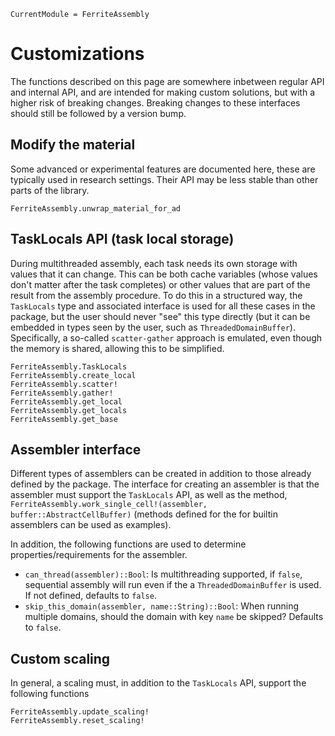 ```@meta
CurrentModule = FerriteAssembly
```
# Customizations
The functions described on this page are somewhere inbetween regular API and internal API,
and are intended for making custom solutions, but with a higher risk of breaking changes.
Breaking changes to these interfaces should still be followed by a version bump.

## Modify the material
Some advanced or experimental features are documented here,
these are typically used in research settings.
Their API may be less stable than other parts of the library.

```@docs
FerriteAssembly.unwrap_material_for_ad
```

## TaskLocals API (task local storage)
During multithreaded assembly, each task needs its own storage with values that it can change.
This can be both cache variables (whose values don't matter after the task completes) or 
other values that are part of the result from the assembly procedure. To do this in a structured
way, the `TaskLocals` type and associated interface is used for all these cases in the package,
but the user should never "see" this type directly (but it can be embedded in types seen by the user,
such as `ThreadedDomainBuffer`). Specifically, a so-called `scatter-gather` approach is emulated, 
even though the memory is shared, allowing this to be simplified. 
```@docs
FerriteAssembly.TaskLocals
FerriteAssembly.create_local
FerriteAssembly.scatter!
FerriteAssembly.gather!
FerriteAssembly.get_local
FerriteAssembly.get_locals
FerriteAssembly.get_base
```

## Assembler interface
Different types of assemblers can be created in addition to those already defined by the package.
The interface for creating an assembler is that the assembler must support the `TaskLocals` API, as well as the method, 
`FerriteAssembly.work_single_cell!(assembler, buffer::AbstractCellBuffer)`
(methods defined for the for builtin assemblers can be used as examples).

In addition, the following functions are used to determine properties/requirements for the assembler. 
- `can_thread(assembler)::Bool`: Is multithreading supported, if `false`, sequential assembly will run even if the a `ThreadedDomainBuffer` is used. If not defined, defaults to `false`. 
- `skip_this_domain(assembler, name::String)::Bool`: When running multiple domains, should the domain with key `name` be skipped? Defaults to `false`. 

## Custom scaling
In general, a scaling must, in addition to the `TaskLocals` API, 
support the following functions
```@docs
FerriteAssembly.update_scaling!
FerriteAssembly.reset_scaling!
```

